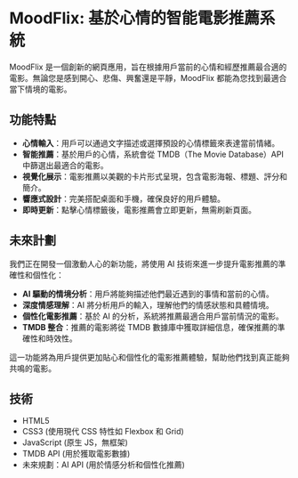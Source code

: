 # MoodFlix: 基於心情的智能電影推薦系統

MoodFlix 是一個創新的網頁應用，旨在根據用戶當前的心情和經歷推薦最合適的電影。無論您是感到開心、悲傷、興奮還是平靜，MoodFlix 都能為您找到最適合當下情境的電影。

## 功能特點

- **心情輸入**：用戶可以通過文字描述或選擇預設的心情標籤來表達當前情緒。
- **智能推薦**：基於用戶的心情，系統會從 TMDB（The Movie Database）API 中篩選出最適合的電影。
- **視覺化展示**：電影推薦以美觀的卡片形式呈現，包含電影海報、標題、評分和簡介。
- **響應式設計**：完美搭配桌面和手機，確保良好的用戶體驗。
- **即時更新**：點擊心情標籤後，電影推薦會立即更新，無需刷新頁面。

## 未來計劃

我們正在開發一個激動人心的新功能，將使用 AI 技術來進一步提升電影推薦的準確性和個性化：

- **AI 驅動的情境分析**：用戶將能夠描述他們最近遇到的事情和當前的心情。
- **深度情感理解**：AI 將分析用戶的輸入，理解他們的情感狀態和具體情境。
- **個性化電影推薦**：基於 AI 的分析，系統將推薦最適合用戶當前情況的電影。
- **TMDB 整合**：推薦的電影將從 TMDB 數據庫中獲取詳細信息，確保推薦的準確性和時效性。

這一功能將為用戶提供更加貼心和個性化的電影推薦體驗，幫助他們找到真正能夠共鳴的電影。

## 技術

- HTML5
- CSS3 (使用現代 CSS 特性如 Flexbox 和 Grid)
- JavaScript (原生 JS，無框架)
- TMDB API (用於獲取電影數據)
- 未來規劃：AI API (用於情感分析和個性化推薦)



